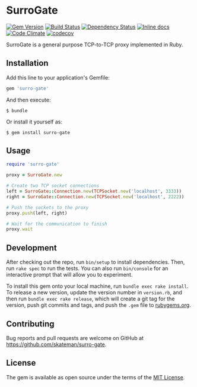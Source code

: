 # SurroGate

[![Gem Version](https://badge.fury.io/rb/surro-gate.svg)](https://badge.fury.io/rb/surro-gate)
[![Build Status](https://travis-ci.org/skateman/surro-gate.svg?branch=master)](https://travis-ci.org/skateman/surro-gate)
[![Dependency Status](https://gemnasium.com/skateman/surro-gate.svg)](https://gemnasium.com/skateman/surro-gate)
[![Inline docs](http://inch-ci.org/github/skateman/surro-gate.svg?branch=master)](http://inch-ci.org/github/skateman/surro-gate)
[![Code Climate](https://codeclimate.com/github/skateman/surro-gate/badges/gpa.svg)](https://codeclimate.com/github/skateman/surro-gate)
[![codecov](https://codecov.io/gh/skateman/surro-gate/branch/master/graph/badge.svg)](https://codecov.io/gh/skateman/surro-gate)

SurroGate is a general purpose TCP-to-TCP proxy implemented in Ruby.

## Installation

Add this line to your application's Gemfile:

```ruby
gem 'surro-gate'
```

And then execute:

    $ bundle

Or install it yourself as:

    $ gem install surro-gate

## Usage

```ruby
require 'surro-gate'

proxy = SurroGate.new

# Create two TCP socket connections
left = SurroGate::Connection.new(TCPSocket.new('localhost', 3333))
right = SurroGate::Connection.new(TCPSocket.new('localhost', 2222))

# Push the sockets to the proxy
proxy.push(left, right)

# Wait for the communication to finish
proxy.wait

```

## Development

After checking out the repo, run `bin/setup` to install dependencies. Then, run `rake spec` to run the tests. You can also run `bin/console` for an interactive prompt that will allow you to experiment.

To install this gem onto your local machine, run `bundle exec rake install`. To release a new version, update the version number in `version.rb`, and then run `bundle exec rake release`, which will create a git tag for the version, push git commits and tags, and push the `.gem` file to [rubygems.org](https://rubygems.org).

## Contributing

Bug reports and pull requests are welcome on GitHub at https://github.com/skateman/surro-gate.


## License

The gem is available as open source under the terms of the [MIT License](http://opensource.org/licenses/MIT).

